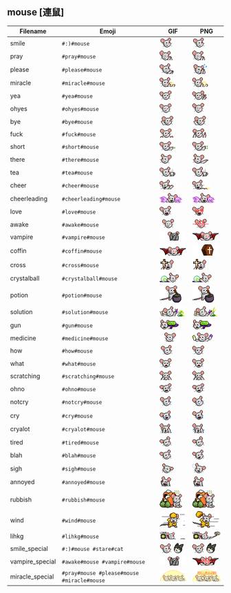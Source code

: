 ## mouse [連鼠]
| Filename | Emoji | GIF | PNG |
| --- | --- | --- | --- |
| smile | `#:)#mouse` | ![smile](../../assets/ios/faces/mouse/smile.gif) | ![smile](../../assets/ios/faces_png/mouse/smile.png) |
| pray | `#pray#mouse` | ![pray](../../assets/ios/faces/mouse/pray.gif) | ![pray](../../assets/ios/faces_png/mouse/pray.png) |
| please | `#please#mouse` | ![please](../../assets/ios/faces/mouse/please.gif) | ![please](../../assets/ios/faces_png/mouse/please.png) |
| miracle | `#miracle#mouse` | ![miracle](../../assets/ios/faces/mouse/miracle.gif) | ![miracle](../../assets/ios/faces_png/mouse/miracle.png) |
| yea | `#yea#mouse` | ![yea](../../assets/ios/faces/mouse/yea.gif) | ![yea](../../assets/ios/faces_png/mouse/yea.png) |
| ohyes | `#ohyes#mouse` | ![ohyes](../../assets/ios/faces/mouse/ohyes.gif) | ![ohyes](../../assets/ios/faces_png/mouse/ohyes.png) |
| bye | `#bye#mouse` | ![bye](../../assets/ios/faces/mouse/bye.gif) | ![bye](../../assets/ios/faces_png/mouse/bye.png) |
| fuck | `#fuck#mouse` | ![fuck](../../assets/ios/faces/mouse/fuck.gif) | ![fuck](../../assets/ios/faces_png/mouse/fuck.png) |
| short | `#short#mouse` | ![short](../../assets/ios/faces/mouse/short.gif) | ![short](../../assets/ios/faces_png/mouse/short.png) |
| there | `#there#mouse` | ![there](../../assets/ios/faces/mouse/there.gif) | ![there](../../assets/ios/faces_png/mouse/there.png) |
| tea | `#tea#mouse` | ![tea](../../assets/ios/faces/mouse/tea.gif) | ![tea](../../assets/ios/faces_png/mouse/tea.png) |
| cheer | `#cheer#mouse` | ![cheer](../../assets/ios/faces/mouse/cheer.gif) | ![cheer](../../assets/ios/faces_png/mouse/cheer.png) |
| cheerleading | `#cheerleading#mouse` | ![cheerleading](../../assets/ios/faces/mouse/cheerleading.gif) | ![cheerleading](../../assets/ios/faces_png/mouse/cheerleading.png) |
| love | `#love#mouse` | ![love](../../assets/ios/faces/mouse/love.gif) | ![love](../../assets/ios/faces_png/mouse/love.png) |
| awake | `#awake#mouse` | ![awake](../../assets/ios/faces/mouse/awake.gif) | ![awake](../../assets/ios/faces_png/mouse/awake.png) |
| vampire | `#vampire#mouse` | ![vampire](../../assets/ios/faces/mouse/vampire.gif) | ![vampire](../../assets/ios/faces_png/mouse/vampire.png) |
| coffin | `#coffin#mouse` | ![coffin](../../assets/ios/faces/mouse/coffin.gif) | ![coffin](../../assets/ios/faces_png/mouse/coffin.png) |
| cross | `#cross#mouse` | ![cross](../../assets/ios/faces/mouse/cross.gif) | ![cross](../../assets/ios/faces_png/mouse/cross.png) |
| crystalball | `#crystalball#mouse` | ![crystalball](../../assets/ios/faces/mouse/crystalball.gif) | ![crystalball](../../assets/ios/faces_png/mouse/crystalball.png) |
| potion | `#potion#mouse` | ![potion](../../assets/ios/faces/mouse/potion.gif) | ![potion](../../assets/ios/faces_png/mouse/potion.png) |
| solution | `#solution#mouse` | ![solution](../../assets/ios/faces/mouse/solution.gif) | ![solution](../../assets/ios/faces_png/mouse/solution.png) |
| gun | `#gun#mouse` | ![gun](../../assets/ios/faces/mouse/gun.gif) | ![gun](../../assets/ios/faces_png/mouse/gun.png) |
| medicine | `#medicine#mouse` | ![medicine](../../assets/ios/faces/mouse/medicine.gif) | ![medicine](../../assets/ios/faces_png/mouse/medicine.png) |
| how | `#how#mouse` | ![how](../../assets/ios/faces/mouse/how.gif) | ![how](../../assets/ios/faces_png/mouse/how.png) |
| what | `#what#mouse` | ![what](../../assets/ios/faces/mouse/what.gif) | ![what](../../assets/ios/faces_png/mouse/what.png) |
| scratching | `#scratching#mouse` | ![scratching](../../assets/ios/faces/mouse/scratching.gif) | ![scratching](../../assets/ios/faces_png/mouse/scratching.png) |
| ohno | `#ohno#mouse` | ![ohno](../../assets/ios/faces/mouse/ohno.gif) | ![ohno](../../assets/ios/faces_png/mouse/ohno.png) |
| notcry | `#notcry#mouse` | ![notcry](../../assets/ios/faces/mouse/notcry.gif) | ![notcry](../../assets/ios/faces_png/mouse/notcry.png) |
| cry | `#cry#mouse` | ![cry](../../assets/ios/faces/mouse/cry.gif) | ![cry](../../assets/ios/faces_png/mouse/cry.png) |
| cryalot | `#cryalot#mouse` | ![cryalot](../../assets/ios/faces/mouse/cryalot.gif) | ![cryalot](../../assets/ios/faces_png/mouse/cryalot.png) |
| tired | `#tired#mouse` | ![tired](../../assets/ios/faces/mouse/tired.gif) | ![tired](../../assets/ios/faces_png/mouse/tired.png) |
| blah | `#blah#mouse` | ![blah](../../assets/ios/faces/mouse/blah.gif) | ![blah](../../assets/ios/faces_png/mouse/blah.png) |
| sigh | `#sigh#mouse` | ![sigh](../../assets/ios/faces/mouse/sigh.gif) | ![sigh](../../assets/ios/faces_png/mouse/sigh.png) |
| annoyed | `#annoyed#mouse` | ![annoyed](../../assets/ios/faces/mouse/annoyed.gif) | ![annoyed](../../assets/ios/faces_png/mouse/annoyed.png) |
| rubbish | `#rubbish#mouse` | ![rubbish](../../assets/ios/faces/mouse/rubbish.gif) | ![rubbish](../../assets/ios/faces_png/mouse/rubbish.png) |
| wind | `#wind#mouse` | ![wind](../../assets/ios/faces/mouse/wind.gif) | ![wind](../../assets/ios/faces_png/mouse/wind.png) |
| lihkg | `#lihkg#mouse` | ![lihkg](../../assets/ios/faces/mouse/lihkg.gif) | ![lihkg](../../assets/ios/faces_png/mouse/lihkg.png) |
| smile_special | `#:)#mouse #stare#cat` | ![smile_special](../../assets/ios/faces/mouse/smile_special.gif) | ![smile_special](../../assets/ios/faces_png/mouse/smile_special.png) |
| vampire_special | `#awake#mouse #vampire#mouse` | ![vampire_special](../../assets/ios/faces/mouse/vampire_special.gif) | ![vampire_special](../../assets/ios/faces_png/mouse/vampire_special.png) |
| miracle_special | `#pray#mouse #please#mouse #miracle#mouse` | ![miracle_special](../../assets/ios/faces/mouse/miracle_special.gif) | ![miracle_special](../../assets/ios/faces_png/mouse/miracle_special.png) |

